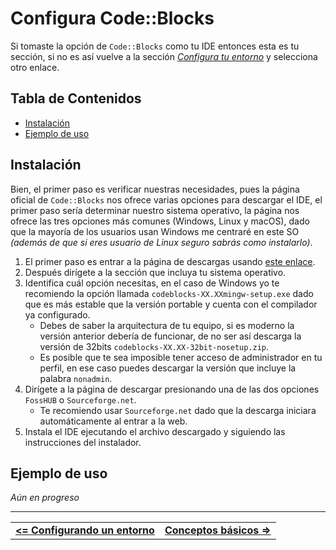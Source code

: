 # **Configura Code::Blocks**

Si tomaste la opción de `Code::Blocks` como tu IDE entonces esta es tu sección, si no es así vuelve a la sección *[Configura tu entorno](./README.md)* y selecciona otro enlace.


## Tabla de Contenidos

- [Instalación](#instalación)
- [Ejemplo de uso](#ejemplo-de-uso)



## Instalación

Bien, el primer paso es verificar nuestras necesidades, pues la página oficial de `Code::Blocks` nos ofrece varias opciones para descargar el IDE, el primer paso sería determinar nuestro sistema operativo, la página nos ofrece las tres opciones más comunes (Windows, Linux y macOS), dado que la mayoría de los usuarios usan Windows me centraré en este SO *(además de que si eres usuario de Linux seguro sabrás como instalarlo)*.

1. El primer paso es entrar a la página de descargas usando [este enlace](https://www.codeblocks.org/downloads/binaries/).
2. Después dirígete a la sección que incluya tu sistema operativo.
3. Identifica cuál opción necesitas, en el caso de Windows yo te recomiendo la opción llamada `codeblocks-XX.XXmingw-setup.exe` dado que es más estable que la versión portable y cuenta con el compilador ya configurado.
    - Debes de saber la arquitectura de tu equipo, si es moderno la versión anterior debería de funcionar, de no ser así descarga la versión de 32bits `codeblocks-XX.XX-32bit-nosetup.zip`.
    - Es posible que te sea imposible tener acceso de administrador en tu perfil, en ese caso puedes descargar la versión que incluye la palabra `nonadmin`.
4. Dirígete a la página de descargar presionando una de las dos opciones `FossHUB` o `Sourceforge.net`.
    - Te recomiendo usar `Sourceforge.net` dado que la descarga iniciara automáticamente al entrar a la web.
5. Instala el IDE ejecutando el archivo descargado y siguiendo las instrucciones del instalador.



## Ejemplo de uso

*Aún en progreso*



<hr><div align="center"><table><tr>
  <td><b><a href="./README.md"><=  Configurando un entorno  </a></b></td>
  <td><b><a href="../definitions/README.md#conceptos-básicos">  Conceptos básicos  =></a></b></td>
</tr></table></div>